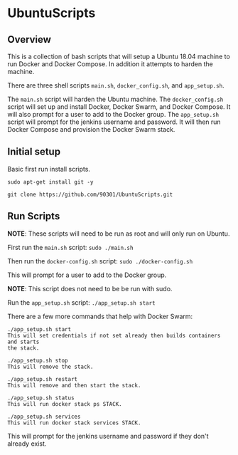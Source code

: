 # UbuntuScripts

## Overview

This is a collection of bash scripts that will setup a Ubuntu 18.04 machine to 
run Docker and Docker Compose. In addition it attempts to harden the machine.

There are three shell scripts `main.sh`, `docker_config.sh`, and `app_setup.sh`.  

The `main.sh` script will harden the Ubuntu machine. The `docker_config.sh` 
script will set up and install Docker, Docker Swarm, and Docker Compose. It will
also prompt for a user to add to the Docker group. The `app_setup.sh` script 
will prompt for the jenkins username and password. It will then run Docker 
Compose and provision the Docker Swarm stack.

## Initial setup
Basic first run install scripts.
```
sudo apt-get install git -y

git clone https://github.com/90301/UbuntuScripts.git
```

## Run Scripts

**NOTE**: These scripts will need to be run as root and will only run on Ubuntu.

First run the `main.sh` script:
`sudo ./main.sh`

Then run the `docker-config.sh` script:
`sudo ./docker-config.sh`

This will prompt for a user to add to the Docker group.

**NOTE**: This script does not need to be be run with sudo.

Run the `app_setup.sh` script:
`./app_setup.sh start`

There are a few more commands that help with Docker Swarm:
```
./app_setup.sh start
This will set credentials if not set already then builds containers and starts 
the stack.

./app_setup.sh stop
This will remove the stack.

./app_setup.sh restart
This will remove and then start the stack.

./app_setup.sh status
This will run docker stack ps STACK.

./app_setup.sh services
This will run docker stack services STACK.

```

This will prompt for the jenkins username and password if they don't already 
exist.
